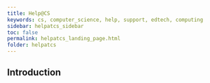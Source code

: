 ```yaml
---
title: Help@CS
keywords: cs, computer_science, help, support, edtech, computing
sidebar: helpatcs_sidebar
toc: false
permalink: helpatcs_landing_page.html
folder: helpatcs
---
```


## Introduction
